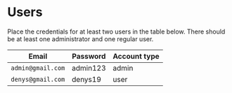 # Users

Place the credentials for at least two users in the table below. There should be at least one administrator and one regular user.


| Email             | Password | Account type |
|-------------------|----------|--------------|
| `admin@gmail.com` | admin123 | admin        |
| `denys@gmail.com` | denys19  | user         |


